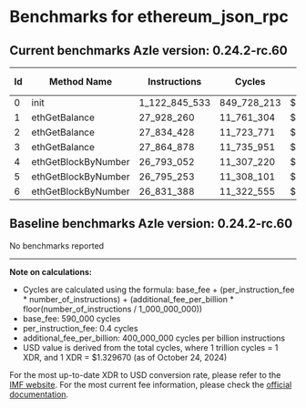 # Benchmarks for ethereum_json_rpc

## Current benchmarks Azle version: 0.24.2-rc.60

| Id  | Method Name         | Instructions  | Cycles      | USD           | USD/Million Calls |
| --- | ------------------- | ------------- | ----------- | ------------- | ----------------- |
| 0   | init                | 1_122_845_533 | 849_728_213 | $0.0011298581 | $1_129.85         |
| 1   | ethGetBalance       | 27_928_260    | 11_761_304  | $0.0000156387 | $15.63            |
| 2   | ethGetBalance       | 27_834_428    | 11_723_771  | $0.0000155887 | $15.58            |
| 3   | ethGetBalance       | 27_864_878    | 11_735_951  | $0.0000156049 | $15.60            |
| 4   | ethGetBlockByNumber | 26_793_052    | 11_307_220  | $0.0000150349 | $15.03            |
| 5   | ethGetBlockByNumber | 26_795_253    | 11_308_101  | $0.0000150360 | $15.03            |
| 6   | ethGetBlockByNumber | 26_831_388    | 11_322_555  | $0.0000150553 | $15.05            |

## Baseline benchmarks Azle version: 0.24.2-rc.60

No benchmarks reported

---

**Note on calculations:**

-   Cycles are calculated using the formula: base_fee + (per_instruction_fee \* number_of_instructions) + (additional_fee_per_billion \* floor(number_of_instructions / 1_000_000_000))
-   base_fee: 590_000 cycles
-   per_instruction_fee: 0.4 cycles
-   additional_fee_per_billion: 400_000_000 cycles per billion instructions
-   USD value is derived from the total cycles, where 1 trillion cycles = 1 XDR, and 1 XDR = $1.329670 (as of October 24, 2024)

For the most up-to-date XDR to USD conversion rate, please refer to the [IMF website](https://www.imf.org/external/np/fin/data/rms_sdrv.aspx).
For the most current fee information, please check the [official documentation](https://internetcomputer.org/docs/current/developer-docs/gas-cost#execution).
